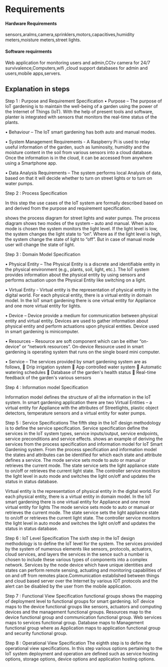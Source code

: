 
<h1>Requirements</h1>
<h4>Hardware Requirements</h4>sensors,aralms,camera,sprinklers,motors,capacitives,humidity meters,moisture meters,street lights.
<h4>Software requirments</h4>Web application for monitoring users and admin,CCtv camera for 24/7 survivalence,Computers,wifi ,cloud support databases for admin and users,mobile apps,servers.





<h2>Explanation in steps</h2>
Step 1 : Purpose and Requirement Specification 
•	Purpose – The purpose of IoT gardening is to maintain the well-being of a garden using the power of the Internet of Things (IoT). With the help of present tools and software, planter is integrated with sensors that monitors the real-time status of the plants.

•	Behaviour – The IoT smart gardening has both auto and manual modes.

•	System Management Requirements -   A Raspberry Pi is used to relay useful information of the garden, such as luminosity, humidity and the moisture content in the soil from various sensors into a cloud database. Once the information is in the cloud, it can be accessed from anywhere using a Smartphone app.

•	Data Analysis Requirements – The system performs local Analysis of data, based on that it will decide whether to turn on street lights or to turn on water pumps.

Step 2 : Process Specification

In this step the use cases of the IoT system are formally described based on and derived from the purpose and requirement specification.

shows the process diagram for street lights and water pumps. The process diagram shows two modes of the system – auto and manual. When auto mode is chosen the system monitors the light level. If the light level is low, the system changes the light state to “on”. Where as if the light level is high, the system change the state of light to “off”. But in case of manual mode user will change the state of light.

Step 3 : Domain Model Specification 

•	Physical Entity – The Physical Entity is a discrete and identifiable entity in the physical environment (e.g., plants, soil, light, etc.). The IoT system provides information about the physical entity by using sensors and performs actuation upon the Physical Entity like switching on a light.

•	Virtual Entity -  Virtual entity is the representation of physical entity in the digital world. For each physical entity, there is a virtual entity in domain model. In the IoT smart gardening there is one virtual entity for Appliance and one more virtual entity for lights.

•	Device – Device provide a medium for communication between physical entity and virtual entity. Devices are used to gather information about physical entity and perform actuations upon physical entities. Device used in smart gardening is minicomputer.

•	Resources – Resource are soft component which can be either “on-device” or “network resources”. On-device Resource used in smart gardening is operating system that runs on the single board mini computer.

•	Service – The services provided by smart gardening system are as follows,
	Drip irrigation system
	App controlled water system
	Automatic watering schedules
	Database of the garden's health status
	Real-time feedback of the garden's various sensors


Step 4 : Information model Specification

Information model defines the structure of all the information in the IoT system. In smart gardening application there are two Virtual Entities – a virtual entity for Appliance with the attributes of Streetlights, plastic object detectors, temperature sensors and a virtual entity for water pumps. 


Step 5 : Service Specifications
	The fifth step in the IoT design methodology is to define the service specification. Service specification define the services in the IoT system types, service inputs/output, service endpoints, service preconditions and service effects.
	 shows an example of deriving the services from the process specification and information model for IoT Smart Gardening system. From the process specification and information model the states and attributes can be identified for which each state and attribute defines a service. The mode service sets mode to auto or manual or retrieves the current mode. The state service sets the light appliance state to on/off or retrieves the current light state. The controller service monitors the light level in auto mode and switches the light on/off and updates the status in status database.

Virtual entity is the representation of physical entity in the digital world. For each physical entity, there is a virtual entity in domain model. In the IoT smart gardening there is one virtual entity for Appliance and one more virtual entity for lights
The mode service sets mode to auto or manual or retrieves the current mode. The state service sets the light appliance state to on/off or retrieves the current light state. The controller service monitors the light level in auto mode and switches the light on/off and updates the status in status database.


Step 6 : IoT Level Specification
	The sixth step in the IoT design methodology is to define the IoT level for the system. The services provided by the system of numerous elements like sensors, protocols, actuators, cloud services, and layers the services in the sence such a number is chosen to include these various types of components into a complex network.
Services by the node device which have unique identities and states can perform remote sensing, actuating and monitoring capabilities of on and off from remotes place.Communication established between things and cloud based server over the Internet by various IOT protocols and the alert can be disabled by the user from the mobile application.


Step 7 : Functional View Specification
functional groups shows the mapping of deployment level to functional groups for smart gardening. 
IoT device maps to the device functional groups like sensors, actuators and computing devices and the management functional groups. Resources map to the device functional group and communication functional group. Web services maps to services functional group. Database maps to Management functional group where as Application maps to application functional group and security functional group.


Step 8 : Operational View Specification
	The eighth step is to define the operational view specifications. In this step various options pertaining to the IoT system deployment and operation are defined such as service hosting options, storage options, device options and application hosting options.


